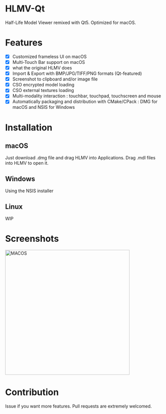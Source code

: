 # HLMV-Qt
Half-Life Model Viewer remixed with Qt5. 
Optimized for macOS.

# Features
- [x] Customized frameless UI on macOS
- [x] Multi-Touch Bar support on macOS
- [x] what the original HLMV does
- [x] Import & Export with BMP/JPG/TIFF/PNG formats (Qt-featured)
- [x] Screenshot to clipboard and/or image file
- [x] CSO encrypted model loading
- [x] CSO external textures loading
- [x] Multi-modality interaction : touchbar, touchpad, touchscreen and mouse
- [x] Automatically packaging and distribution with CMake/CPack : DMG for macOS and NSIS for Windows

# Installation
## macOS
Just download .dmg file and drag HLMV into Applications.
Drag .mdl files into HLMV to open it.
## Windows
Using the NSIS installer
## Linux
WIP

# Screenshots
<img src="https://github.com/MoeMod/HLMV-Qt/blob/master/doc/screenshot_macos.png" width="400" alt="MACOS"/>

# Contribution
Issue if you want more features.
Pull requests are extremely welcomed.
